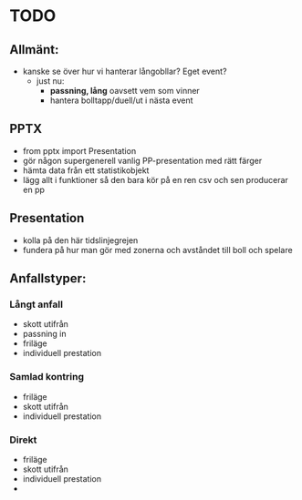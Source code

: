# TODO
## Allmänt:
* kanske se över hur vi hanterar långobllar? Eget event? 
  * just nu:
    * **passning, lång** oavsett vem som vinner
    * hantera bolltapp/duell/ut i nästa event

## PPTX
* from pptx import Presentation
* gör någon supergenerell vanlig PP-presentation med rätt färger 
* hämta data från ett statistikobjekt 
* lägg allt i funktioner så den bara kör på en ren csv och sen producerar en pp
  
## Presentation
* kolla på den här tidslinjegrejen
* fundera på hur man gör med zonerna och avståndet till boll och spelare


## Anfallstyper: 
### Långt anfall
* skott utifrån
* passning in
* friläge
* individuell prestation
### Samlad kontring 
* friläge
* skott utifrån 
* individuell prestation
### Direkt
* friläge
* skott utifrån
* individuell prestation
* 
